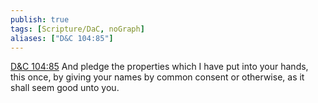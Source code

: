 ```yaml
---
publish: true
tags: [Scripture/DaC, noGraph]
aliases: ["D&C 104:85"]
---
```

[D&C 104:85](https://churchofjesuschrist.org/study/scriptures/dc-testament/dc/104?lang=eng&id=p85#p85) And pledge the properties which I have put into your hands, this once, by giving your names by common consent or otherwise, as it shall seem good unto you.
